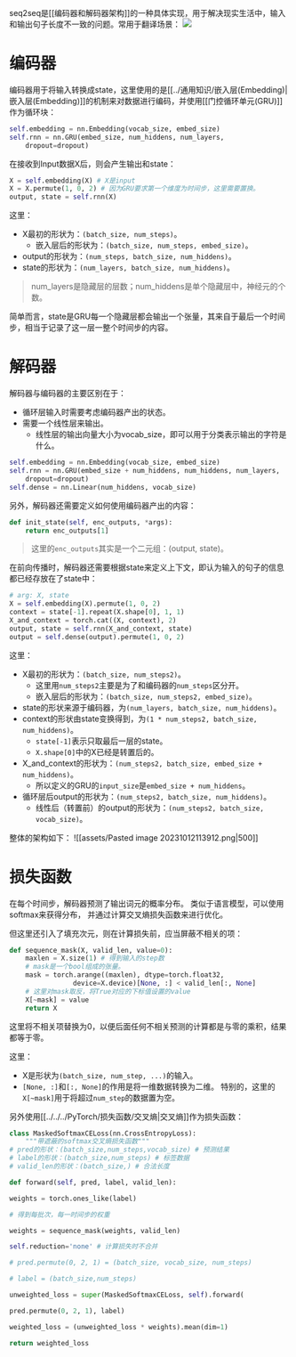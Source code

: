 seq2seq是[[编码器和解码器架构]]的一种具体实现，用于解决现实生活中，输入和输出句子长度不一致的问题。常用于翻译场景：
![](Pasted%20image%2020231010210622.png)

# 编码器

编码器用于将输入转换成state，这里使用的是[[../通用知识/嵌入层(Embedding)|嵌入层(Embedding)]]的机制来对数据进行编码，并使用[[门控循环单元(GRU)]]作为循环块：
```python
self.embedding = nn.Embedding(vocab_size, embed_size)
self.rnn = nn.GRU(embed_size, num_hiddens, num_layers,
	dropout=dropout)
```

在接收到Input数据X后，则会产生输出和state：
```python
X = self.embedding(X) # X是input
X = X.permute(1, 0, 2) # 因为GRU要求第一个维度为时间步，这里需要置换。
output, state = self.rnn(X)
```

这里：
- X最初的形状为：`(batch_size, num_steps)`。
	- 嵌入层后的形状为：`(batch_size, num_steps, embed_size)`。
- output的形状为：`(num_steps, batch_size, num_hiddens)`。
- state的形状为：`(num_layers, batch_size, num_hiddens)`。
> num_layers是隐藏层的层数；num_hiddens是单个隐藏层中，神经元的个数。

简单而言，state是GRU每一个隐藏层都会输出一个张量，其来自于最后一个时间步，相当于记录了这一层一整个时间步的内容。
# 解码器

解码器与编码器的主要区别在于：
- 循环层输入时需要考虑编码器产出的状态。
- 需要一个线性层来输出。
	- 线性层的输出向量大小为vocab_size，即可以用于分类表示输出的字符是什么。
```python
self.embedding = nn.Embedding(vocab_size, embed_size)
self.rnn = nn.GRU(embed_size + num_hiddens, num_hiddens, num_layers,
	dropout=dropout)
self.dense = nn.Linear(num_hiddens, vocab_size)
```
另外，解码器还需要定义如何使用编码器产出的内容：
```python
def init_state(self, enc_outputs, *args):
	return enc_outputs[1]
```
> 这里的`enc_outputs`其实是一个二元组：(output, state)。

在前向传播时，解码器还需要根据state来定义上下文，即认为输入的句子的信息都已经存放在了state中：
```python
# arg: X, state
X = self.embedding(X).permute(1, 0, 2)
context = state[-1].repeat(X.shape[0], 1, 1)
X_and_context = torch.cat((X, context), 2)
output, state = self.rnn(X_and_context, state)
output = self.dense(output).permute(1, 0, 2)
```

这里：
- X最初的形状为：`(batch_size, num_steps2)`。
	- 这里用`num_steps2`主要是为了和编码器的`num_steps`区分开。
	- 嵌入层后的形状为：`(batch_size, num_steps2, embed_size)`。
- state的形状来源于编码器，为`(num_layers, batch_size, num_hiddens)`。
- context的形状由state变换得到，为`(1 * num_steps2, batch_size, num_hiddens)`。
	- `state[-1]`表示只取最后一层的state。
	- `X.shape[0]`中的X已经是转置后的。
- X_and_context的形状为：`(num_steps2, batch_size, embed_size + num_hiddens)`。
	- 所以定义的GRU的`input_size`是`embed_size + num_hiddens`。
- 循环层后output的形状为：`(num_steps2, batch_size, num_hiddens)`。
	- 线性后（转置前）的output的形状为：`(num_steps2, batch_size, vocab_size)`。

整体的架构如下：
![[assets/Pasted image 20231012113912.png|500]]

# 损失函数
在每个时间步，解码器预测了输出词元的概率分布。 类似于语言模型，可以使用softmax来获得分布， 并通过计算交叉熵损失函数来进行优化。

但这里还引入了填充次元，则在计算损失前，应当屏蔽不相关的项：
```python
def sequence_mask(X, valid_len, value=0):
	maxlen = X.size(1) # 得到输入的step数
	# mask是一个bool组成的张量。
	mask = torch.arange((maxlen), dtype=torch.float32,
                device=X.device)[None, :] < valid_len[:, None]
    # 这里对mask取反，将True对应的下标值设置的value
    X[~mask] = value
    return X
```
这里将不相关项替换为0，以便后面任何不相关预测的计算都是与零的乘积，结果都等于零。

这里：
- X是形状为`(batch_size, num_step, ...)`的输入。
- `[None, :]`和`[:, None]`的作用是将一维数据转换为二维。
特别的，这里的`X[~mask]`用于将超过`num_step`的数据置为空。

另外使用[[../../../PyTorch/损失函数/交叉熵|交叉熵]]作为损失函数：
```python
class MaskedSoftmaxCELoss(nn.CrossEntropyLoss):
	"""带遮蔽的softmax交叉熵损失函数"""
# pred的形状：(batch_size,num_steps,vocab_size) # 预测结果
# label的形状：(batch_size,num_steps) # 标签数据
# valid_len的形状：(batch_size,) # 合法长度

def forward(self, pred, label, valid_len):

weights = torch.ones_like(label)

# 得到每批次，每一时间步的权重

weights = sequence_mask(weights, valid_len)

self.reduction='none' # 计算损失时不合并

# pred.permute(0, 2, 1) = (batch_size, vocab_size, num_steps)

# label = (batch_size,num_steps)

unweighted_loss = super(MaskedSoftmaxCELoss, self).forward(

pred.permute(0, 2, 1), label)

weighted_loss = (unweighted_loss * weights).mean(dim=1)

return weighted_loss
```